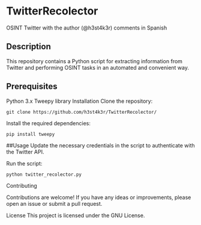 # TwitterRecolector
OSINT Twitter with the author (@h3st4k3r) comments in Spanish


## Description
This repository contains a Python script for extracting information from Twitter and performing OSINT tasks in an automated and convenient way.

## Prerequisites
Python 3.x
Tweepy library
Installation
Clone the repository:

`git clone https://github.com/h3st4k3r/TwitterRecolector/`

Install the required dependencies:

`pip install tweepy`

##Usage
Update the necessary credentials in the script to authenticate with the Twitter API.

Run the script:

`python twitter_recolector.py`

Contributing

Contributions are welcome! If you have any ideas or improvements, please open an issue or submit a pull request.

License
This project is licensed under the GNU License.
